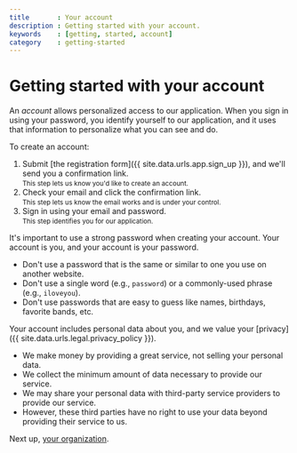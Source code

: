 ```yaml
---
title       : Your account
description : Getting started with your account.
keywords    : [getting, started, account]
category    : getting-started
---
```


# Getting started with your account

An _account_ allows personalized access to our application. When you sign in using your password, you identify yourself to our application, and it uses that information to personalize what you can see and do.  

To create an account:

1. Submit [the registration form]({{ site.data.urls.app.sign_up }}), and we'll send you a confirmation link.<br><small class="text-muted">This step lets us know you'd like to create an account.</small>
1. Check your email and click the confirmation link.<br><small class="text-muted">This step lets us know the email works and is under your control.</small>
1. Sign in using your email and password.<br><small class="text-muted">This step identifies you for our application.</small>

It's important to use a strong password when creating your account. Your account is you, and your account is your password.

* Don't use a password that is the same or similar to one you use on another website.
* Don't use a single word (e.g., `password`) or a commonly-used phrase (e.g., `iloveyou`).
* Don't use passwords that are easy to guess like names,  birthdays, favorite bands, etc.

Your account includes personal data about you, and we value your [privacy]({{ site.data.urls.legal.privacy_policy }}).

* We make money by providing a great service, not selling your personal data.
* We collect the minimum amount of data necessary to provide our service.
* We may share your personal data with third-party service providers to provide our service.
* However, these third parties have no right to use your data beyond providing their service to us.

Next up, [your organization](your-organization).
